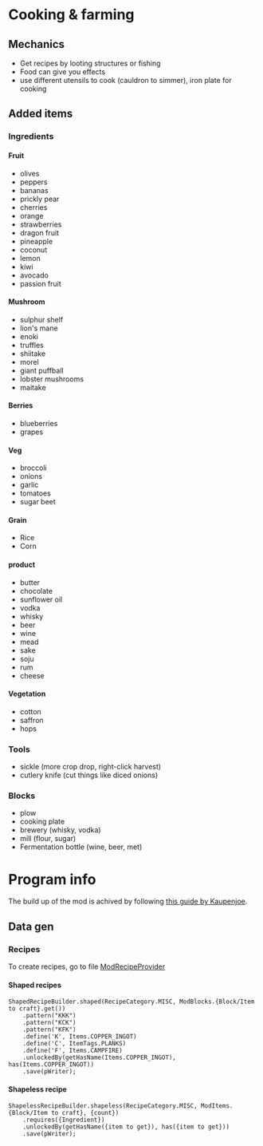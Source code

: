 # Cooking & farming

## Mechanics

- Get recipes by looting structures or fishing
- Food can give you effects
- use different utensils to cook (cauldron to simmer), iron plate for cooking

## Added items

### Ingredients

#### Fruit
- olives
- peppers
- bananas
- prickly pear
- cherries
- orange
- strawberries
- dragon fruit
- pineapple
- coconut
- lemon
- kiwi
- avocado
- passion fruit

#### Mushroom
- sulphur shelf
- lion's mane
- enoki
- truffles
- shiitake
- morel
- giant puffball
- lobster mushrooms
- maitake

#### Berries
- blueberries
- grapes

#### Veg
- broccoli
- onions
- garlic
- tomatoes
- sugar beet

#### Grain
- Rice
- Corn

#### product
- butter
- chocolate
- sunflower oil
- vodka
- whisky
- beer
- wine
- mead
- sake
- soju
- rum
- cheese

#### Vegetation
- cotton
- saffron
- hops

### Tools
- sickle (more crop drop, right-click harvest)
- cutlery knife (cut things like diced onions)

### Blocks
- plow
- cooking plate
- brewery (whisky, vodka)
- mill (flour, sugar)
- Fermentation bottle (wine, beer, met)

# Program info
The build up of the mod is achived by following [this guide by Kaupenjoe](https://youtu.be/TPfNvwfgXAU).

## Data gen

### Recipes
To create recipes, go to file [ModRecipeProvider](./src/main/java/net/robin/foodplus/datagen/ModRecipeProvider.java)

#### Shaped recipes
    ShapedRecipeBuilder.shaped(RecipeCategory.MISC, ModBlocks.{Block/Item to craft}.get())
        .pattern("KKK")
        .pattern("KCK")
        .pattern("KFK")
        .define('K', Items.COPPER_INGOT)
        .define('C', ItemTags.PLANKS)
        .define('F', Items.CAMPFIRE)
        .unlockedBy(getHasName(Items.COPPER_INGOT), has(Items.COPPER_INGOT))
        .save(pWriter);

#### Shapeless recipe
    ShapelessRecipeBuilder.shapeless(RecipeCategory.MISC, ModItems.{Block/Item to craft}, {count})
        .requires({Ingredient})
        .unlockedBy(getHasName({item to get}), has({item to get}))
        .save(pWriter);